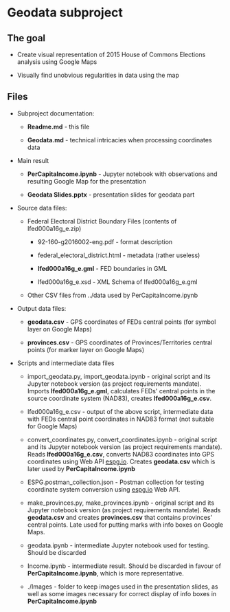 # Geodata subproject

## The goal

* Create visual representation of 2015 House of Commons Elections analysis using Google Maps

* Visually find unobvious regularities in data using the map

## Files

* Subproject documentation:

  * **Readme.md** - this file

  * **Geodata.md** - technical intricacies when processing coordinates data

* Main result

  * **PerCapitaIncome.ipynb** - Jupyter notebook with observations and resulting Google Map for the presentation

  * **Geodata Slides.pptx** - presentation slides for geodata part

* Source data files:

  * Federal Electoral District Boundary Files (contents of lfed000a16g_e.zip)

    * 92-160-g2016002-eng.pdf - format description

    * federal_electoral_district.html - metadata (rather useless)

    * **lfed000a16g_e.gml** - FED boundaries in GML

    * lfed000a16g_e.xsd - XML Schema of lfed000a16g_e.gml

  * Other CSV files from ../data used by PerCapitaIncome.ipynb

* Output data files:

  * **geodata.csv** - GPS coordinates of FEDs central points (for symbol layer on Google Maps)

  * **provinces.csv** - GPS coordinates of Provinces/Territories central points (for marker layer on Google Maps)

* Scripts and intermediate data files

  * import_geodata.py, import_geodata.ipynb - original script and its Jupyter notebook version (as project requirements mandate). Imports **lfed000a16g_e.gml**,
calculates FEDs' central points in the source coordinate system (NAD83), creates **lfed000a16g_e.csv**.

  * lfed000a16g_e.csv - output of the above script, intermediate data with FEDs central point coordinates in NAD83 format (not suitable for Google Maps)

  * convert_coordinates.py, convert_coordinates.ipynb - original script and its Jupyter notebook version (as project requirements mandate).
Reads **lfed000a16g_e.csv**, converts NAD83 coordinates into GPS coordinates using Web API [espg.io](https://epsg.io/).
Creates **geodata.csv** which is later used by **PerCapitaIncome.ipynb**

  * ESPG.postman_collection.json - Postman collection for testing coordinate system conversion using [espg.io](https://epsg.io/) Web API.

  * make_provinces.py, make_provinces.ipynb - original script and its Jupyter notebook version (as project requirements mandate).
Reads **geodata.csv** and creates **provinces.csv** that contains provinces' central points. Late used for putting marks with info boxes on Google Maps.

  * geodata.ipynb - intermediate Jupyter notebook used for testing. Should be discarded

  * Income.ipynb - intermediate result. Should be discarded in favour of **PerCapitaIncome.ipynb**, which is more representative.

  * ./Images - folder to keep images used in the presentation slides, as well as some images necessary for correct display of info boxes in **PerCapitaIncome.ipynb**
